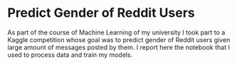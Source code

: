# Predict Gender of Reddit Users
As part of the course of Machine Learning of my university I took part to a Kaggle competition whose goal was to predict gender of Reddit users given large amount of messages posted by them. 
I report here the notebook that I used to process data and train my models. 
